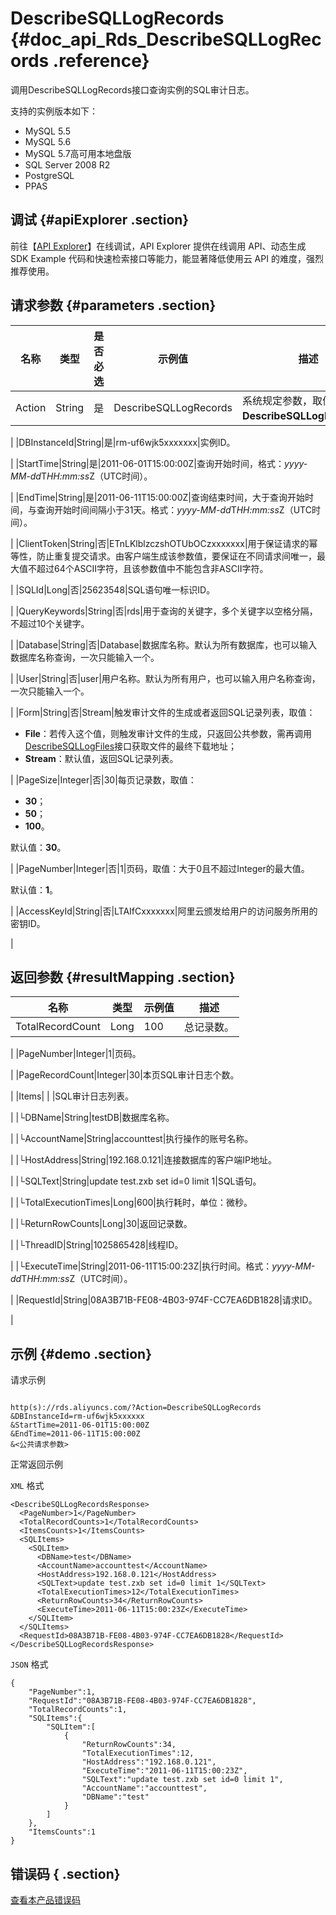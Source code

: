 # DescribeSQLLogRecords {#doc_api_Rds_DescribeSQLLogRecords .reference}

调用DescribeSQLLogRecords接口查询实例的SQL审计日志。

支持的实例版本如下：

-   MySQL 5.5
-   MySQL 5.6
-   MySQL 5.7高可用本地盘版
-   SQL Server 2008 R2
-   PostgreSQL
-   PPAS

## 调试 {#apiExplorer .section}

前往【[API Explorer](https://api.aliyun.com/#product=Rds&api=DescribeSQLLogRecords)】在线调试，API Explorer 提供在线调用 API、动态生成 SDK Example 代码和快速检索接口等能力，能显著降低使用云 API 的难度，强烈推荐使用。

## 请求参数 {#parameters .section}

|名称|类型|是否必选|示例值|描述|
|--|--|----|---|--|
|Action|String|是|DescribeSQLLogRecords|系统规定参数，取值：**DescribeSQLLogRecords**。

 |
|DBInstanceId|String|是|rm-uf6wjk5xxxxxxx|实例ID。

 |
|StartTime|String|是|2011-06-01T15:00:00Z|查询开始时间，格式：*yyyy-MM-dd*T*HH:mm:ss*Z（UTC时间）。

 |
|EndTime|String|是|2011-06-11T15:00:00Z|查询结束时间，大于查询开始时间，与查询开始时间间隔小于31天。格式：*yyyy-MM-dd*T*HH:mm:ss*Z（UTC时间）。

 |
|ClientToken|String|否|ETnLKlblzczshOTUbOCzxxxxxxx|用于保证请求的幂等性，防止重复提交请求。由客户端生成该参数值，要保证在不同请求间唯一，最大值不超过64个ASCII字符，且该参数值中不能包含非ASCII字符。

 |
|SQLId|Long|否|25623548|SQL语句唯一标识ID。

 |
|QueryKeywords|String|否|rds|用于查询的关键字，多个关键字以空格分隔，不超过10个关键字。

 |
|Database|String|否|Database|数据库名称。默认为所有数据库，也可以输入数据库名称查询，一次只能输入一个。

 |
|User|String|否|user|用户名称。默认为所有用户，也可以输入用户名称查询，一次只能输入一个。

 |
|Form|String|否|Stream|触发审计文件的生成或者返回SQL记录列表，取值：

 -   **File**：若传入这个值，则触发审计文件的生成，只返回公共参数，需再调用[DescribeSQLLogFiles](~~26295~~)接口获取文件的最终下载地址；
-   **Stream**：默认值，返回SQL记录列表。

 |
|PageSize|Integer|否|30|每页记录数，取值：

 -   **30**；
-   **50**；
-   **100**。

 默认值：**30**。

 |
|PageNumber|Integer|否|1|页码，取值：大于0且不超过Integer的最大值。

 默认值：**1**。

 |
|AccessKeyId|String|否|LTAIfCxxxxxxx|阿里云颁发给用户的访问服务所用的密钥ID。

 |

## 返回参数 {#resultMapping .section}

|名称|类型|示例值|描述|
|--|--|---|--|
|TotalRecordCount|Long|100|总记录数。

 |
|PageNumber|Integer|1|页码。

 |
|PageRecordCount|Integer|30|本页SQL审计日志个数。

 |
|Items| | |SQL审计日志列表。

 |
|└DBName|String|testDB|数据库名称。

 |
|└AccountName|String|accounttest|执行操作的账号名称。

 |
|└HostAddress|String|192.168.0.121|连接数据库的客户端IP地址。

 |
|└SQLText|String|update test.zxb set id=0 limit 1|SQL语句。

 |
|└TotalExecutionTimes|Long|600|执行耗时，单位：微秒。

 |
|└ReturnRowCounts|Long|30|返回记录数。

 |
|└ThreadID|String|1025865428|线程ID。

 |
|└ExecuteTime|String|2011-06-11T15:00:23Z|执行时间。格式：*yyyy-MM-dd*T*HH:mm:ss*Z（UTC时间）。

 |
|RequestId|String|08A3B71B-FE08-4B03-974F-CC7EA6DB1828|请求ID。

 |

## 示例 {#demo .section}

请求示例

``` {#request_demo}

http(s)://rds.aliyuncs.com/?Action=DescribeSQLLogRecords
&DBInstanceId=rm-uf6wjk5xxxxxx
&StartTime=2011-06-01T15:00:00Z
&EndTime=2011-06-11T15:00:00Z
&<公共请求参数>

```

正常返回示例

`XML` 格式

``` {#xml_return_success_demo}
<DescribeSQLLogRecordsResponse>
  <PageNumber>1</PageNumber>
  <TotalRecordCounts>1</TotalRecordCounts>
  <ItemsCounts>1</ItemsCounts>
  <SQLItems>
    <SQLItem>
      <DBName>test</DBName>
      <AccountName>accounttest</AccountName>
      <HostAddress>192.168.0.121</HostAddress>
      <SQLText>update test.zxb set id=0 limit 1</SQLText>
      <TotalExecutionTimes>12</TotalExecutionTimes>
      <ReturnRowCounts>34</ReturnRowCounts>
      <ExecuteTime>2011-06-11T15:00:23Z</ExecuteTime>
    </SQLItem>
  </SQLItems>
  <RequestId>08A3B71B-FE08-4B03-974F-CC7EA6DB1828</RequestId>
</DescribeSQLLogRecordsResponse>

```

`JSON` 格式

``` {#json_return_success_demo}
{
	"PageNumber":1,
	"RequestId":"08A3B71B-FE08-4B03-974F-CC7EA6DB1828",
	"TotalRecordCounts":1,
	"SQLItems":{
		"SQLItem":[
			{
				"ReturnRowCounts":34,
				"TotalExecutionTimes":12,
				"HostAddress":"192.168.0.121",
				"ExecuteTime":"2011-06-11T15:00:23Z",
				"SQLText":"update test.zxb set id=0 limit 1",
				"AccountName":"accounttest",
				"DBName":"test"
			}
		]
	},
	"ItemsCounts":1
}
```

## 错误码 { .section}

[查看本产品错误码](https://error-center.aliyun.com/status/product/Rds)

